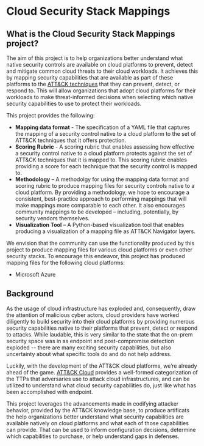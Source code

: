 # Cloud Security Stack Mappings

## What is the Cloud Security Stack Mappings project?

The aim of this project is to help organizations better understand what native security controls are available on cloud platforms to prevent, detect and mitigate common cloud threats to their cloud workloads.  It achieves this by mapping security capabilities that are available as part of these platforms to the [ATT&CK techniques](https://attack.mitre.org/matrices/enterprise/) that they can prevent, detect, or respond to. This will allow organizations that adopt cloud platforms for their workloads to make threat-informed decisions when selecting which native security capabilities to use to protect their workloads. 

This project provides the following:
- **Mapping data format** - The specification of a YAML file that captures the mapping of a security control native to a cloud platform to the set of ATT&CK techniques that it offers protection.
- **Scoring Rubric** - A scoring rubric that enables assessing how effective a security control native to a cloud platform protects against the set of ATT&CK techniques that it is mapped to.  This scoring rubric enables providing a score for each technique that the security control is mapped to.
- **Methodology** – A methodolgy for using the mapping data format and scoring rubric to produce mapping files for security controls native to a cloud platform.  By providing a methodology, we hope to encourage a consistent, best-practice approach to performing mappings that will make mappings more comparable to each other. It also encourages community mappings to be developed – including, potentially, by security vendors themselves.
- **Visualization Tool** – A Python-based visualization tool that enables producing a visualization of a mapping file as ATT&CK Navigator layers.

We envision that the community can use the functionality produced by this project to produce mapping files for various cloud platforms or even other security stacks.  To encourage this endeavor, this project has produced mapping files for the following cloud platforms:
- Microsoft Azure

## Background

As the usage of cloud infrastructure has exploded and, consequently, draw the attention of malicious cyber actors, cloud providers have worked diligently to build security into their cloud platforms by providing numerous security capabilities native to their platforms that prevent, detect or respond to attacks. While laudable, this is very similar to the state that the on-prem security space was in as endpoint and post-compromise detection exploded -- there are many exciting security capabilities, but also uncertainty about what specific tools do and do not help address.

Luckily, with the development of the ATT&CK cloud platforms, we’re already ahead of the game.  [ATT&CK Cloud](https://attack.mitre.org/matrices/enterprise/cloud/)  provides a well-formed categorization of the TTPs that adversaries use to attack cloud infrastructures, and can be utilized to understand what cloud security capabilities do, just like what has been accomplished with endpoint.

This project leverages the advancements made in codifying attacker behavior, provided by the ATT&CK knowledge base, to produce artificats the help organizations better understand what security capabilities are available natively on cloud platforms and what each of those capabilities can provide. That can be used to inform configuration decisions, determine which capabilities to purchase, or help understand gaps in defenses.
